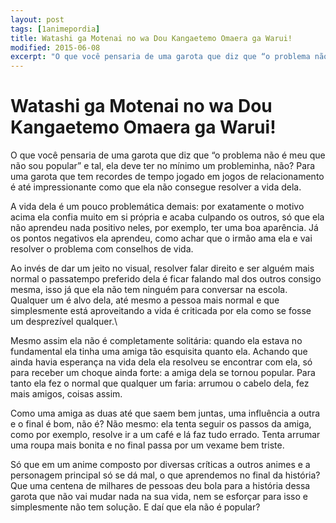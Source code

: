 ```yaml
---
layout: post
tags: [1animepordia]
title: Watashi ga Motenai no wa Dou Kangaetemo Omaera ga Warui!
modified: 2015-06-08
excerpt: "O que você pensaria de uma garota que diz que “o problema não é meu que não sou popular” e tal, ela deve ter no mínimo um probleminha, não? Para uma garota que tem recordes de tempo jogado em jogos de relacionamento é até impressionante como que ela não consegue resolver a vida dela."
---
```


Watashi ga Motenai no wa Dou Kangaetemo Omaera ga Warui!
========================================================

O que você pensaria de uma garota que diz que “o problema não é meu que
não sou popular” e tal, ela deve ter no mínimo um probleminha, não? Para
uma garota que tem recordes de tempo jogado em jogos de relacionamento é
até impressionante como que ela não consegue resolver a vida dela.

A vida dela é um pouco problemática demais: por exatamente o motivo
acima ela confia muito em si própria e acaba culpando os outros, só que
ela não aprendeu nada positivo neles, por exemplo, ter uma boa
aparência. Já os pontos negativos ela aprendeu, como achar que o irmão
ama ela e vai resolver o problema com conselhos de vida.

Ao invés de dar um jeito no visual, resolver falar direito e ser alguém
mais normal o passatempo preferido dela é ficar falando mal dos outros
consigo mesma, isso já que ela não tem ninguém para conversar na escola.
Qualquer um é alvo dela, até mesmo a pessoa mais normal e que
simplesmente está aproveitando a vida é criticada por ela como se fosse
um desprezível qualquer.\

Mesmo assim ela não é completamente solitária: quando ela estava no
fundamental ela tinha uma amiga tão esquisita quanto ela. Achando que
ainda havia esperança na vida dela ela resolveu se encontrar com ela, só
para receber um choque ainda forte: a amiga dela se tornou popular. Para
tanto ela fez o normal que qualquer um faria: arrumou o cabelo dela, fez
mais amigos, coisas assim.

Como uma amiga as duas até que saem bem juntas, uma influência a outra e
o final é bom, não é? Não mesmo: ela tenta seguir os passos da amiga,
como por exemplo, resolve ir a um café e lá faz tudo errado. Tenta
arrumar uma roupa mais bonita e no final passa por um vexame bem triste.

Só que em um anime composto por diversas críticas a outros animes e a
personagem principal só se dá mal, o que aprendemos no final da
história? Que uma centena de milhares de pessoas deu bola para a
história dessa garota que não vai mudar nada na sua vida, nem se
esforçar para isso e simplesmente não tem solução. E daí que ela não é
popular?

